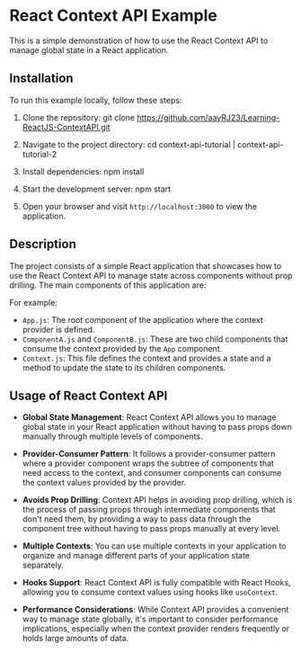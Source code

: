 # React Context API Example

This is a simple demonstration of how to use the React Context API to manage global state in a React application.

## Installation

To run this example locally, follow these steps:

1. Clone the repository:
   git clone https://github.com/aayRJ23/Learning-ReactJS-ContextAPI.git
   
2. Navigate to the project directory:
   cd context-api-tutorial | context-api-tutorial-2

3. Install dependencies:
   npm install

4. Start the development server:
   npm start

5. Open your browser and visit `http://localhost:3000` to view the application.

## Description

The project consists of a simple React application that showcases how to use the React Context API to manage state across components without prop drilling. The main components of this application are:

For example:
- `App.js`: The root component of the application where the context provider is defined.
- `ComponentA.js` and `ComponentB.js`: These are two child components that consume the context provided by the `App` component.
- `Context.js`: This file defines the context and provides a state and a method to update the state to its children components.

## Usage of React Context API

- **Global State Management**: React Context API allows you to manage global state in your React application without having to pass props down manually through multiple levels of components.

- **Provider-Consumer Pattern**: It follows a provider-consumer pattern where a provider component wraps the subtree of components that need access to the context, and consumer components can consume the context values provided by the provider.

- **Avoids Prop Drilling**: Context API helps in avoiding prop drilling, which is the process of passing props through intermediate components that don't need them, by providing a way to pass data through the component tree without having to pass props manually at every level.

- **Multiple Contexts**: You can use multiple contexts in your application to organize and manage different parts of your application state separately.

- **Hooks Support**: React Context API is fully compatible with React Hooks, allowing you to consume context values using hooks like `useContext`.

- **Performance Considerations**: While Context API provides a convenient way to manage state globally, it's important to consider performance implications, especially when the context provider renders frequently or holds large amounts of data.




